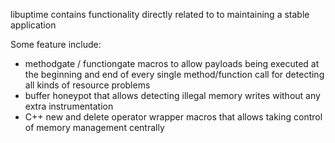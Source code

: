 libuptime contains functionality directly related to to maintaining a stable application

Some feature include:

 + methodgate / functiongate macros to allow payloads being executed at the beginning and end of every single method/function call for detecting all kinds of resource problems
 + buffer honeypot that allows detecting illegal memory writes without any extra instrumentation
 + C++ new and delete operator wrapper macros that allows taking control of memory management centrally



